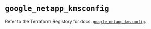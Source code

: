 # `google_netapp_kmsconfig`

Refer to the Terraform Registory for docs: [`google_netapp_kmsconfig`](https://registry.terraform.io/providers/hashicorp/google/5.26.0/docs/resources/netapp_kmsconfig).
